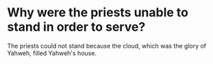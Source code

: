 # Why were the priests unable to stand in order to serve?

The priests could not stand because the cloud, which was the glory of Yahweh, filled Yahweh's house. 